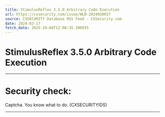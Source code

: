 ```yaml
---
title: StimulusReflex 3.5.0 Arbitrary Code Execution
url: https://cxsecurity.com/issue/WLB-2024030037
source: CXSECURITY Database RSS Feed - CXSecurity.com
date: 2024-03-17
fetch_date: 2025-10-04T12:08:35.306935
---
```


# StimulusReflex 3.5.0 Arbitrary Code Execution

---

# Security check:

Captcha. You know what to do. (CXSECURITYIDS)

---